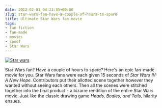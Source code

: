```yaml
---
date: 2012-02-01 04:23:05+00:00
slug: star-wars-fan-have-a-couple-of-hours-to-spare
title: Ultimate Star Wars fan movie
tags:
- fan fiction
- fan-made
- movies
- spoof
- Star Wars
---
```


[![Star wars](https://i.ytimg.com/vi/7ezeYJUz-84/mqdefault.jpg)](http://www.youtube.com/watch?v=7ezeYJUz-84)

Star Wars fan? Have a couple of hours to spare? Here's an epic fan-made movie for you. Star Wars fans were each given 15 seconds of _Star Wars IV: A New Hope_. Contributors put their allotted scene together however they wanted without seeing each others. Then all the scenes were stitched together into the final product - a bizarre rendition of the entire Star Wars movie. Just like the classic drawing game _Heads, Bodies, and Tails_, hilarity ensues.
